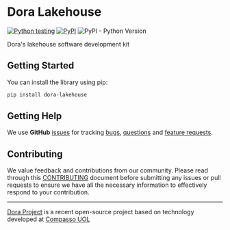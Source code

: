 # Dora Lakehouse

[![Python testing](https://github.com/doraproject/lakehouse/actions/workflows/python-testing.yml/badge.svg)](https://github.com/doraproject/lakehouse/actions/workflows/python-testing.yml)
[![PyPI](https://img.shields.io/pypi/v/dora-lakehouse)](https://pypi.org/project/dora-lakehouse/) 
![PyPI - Python Version](https://img.shields.io/pypi/pyversions/dora-lakehouse)

Dora's lakehouse software development kit

## Getting Started

You can install the library using pip:

```sh
pip install dora-lakehouse
```

## Getting Help

We use **GitHub** [issues](https://github.com/doraproject/lakehouse/issues) for tracking [bugs](https://github.com/doraproject/lakehouse/labels/bug), [questions](https://github.com/doraproject/lakehouse/labels/question) and [feature requests](https://github.com/doraproject/lakehouse/labels/enhancement).

## Contributing

We value feedback and contributions from our community. Please read through this [CONTRIBUTING](.github/CONTRIBUTING.md) document before submitting any issues or pull requests to ensure we have all the necessary information to effectively respond to your contribution.

---

[Dora Project](https://github.com/doraproject) is a recent open-source project based on technology developed at [Compasso UOL](https://compassouol.com/)
